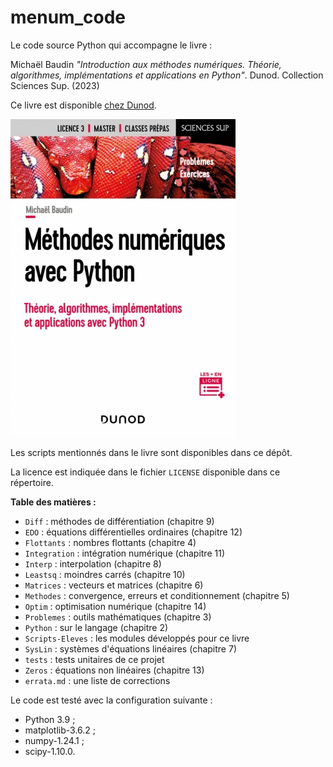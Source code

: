# menum_code
Le code source Python qui accompagne le livre :

Michaël Baudin _"Introduction aux méthodes numériques. Théorie, algorithmes, implémentations et applications en Python"_. Dunod. Collection Sciences Sup. (2023)

Ce livre est disponible [chez Dunod]( https://www.dunod.com/sciences-techniques/methodes-numeriques-avec-python-theorie-algorithmes-implementation-et).

![Livre Méthodes Numériques](Méthodes-Numériques-Baudin-Dunod-(2023).jpeg)

Les scripts mentionnés dans le livre sont disponibles dans ce dépôt. 

La licence est indiquée dans le fichier `LICENSE` disponible dans ce répertoire.

**Table des matières :**
- `Diff` : méthodes de différentiation (chapitre 9)
- `EDO` : équations différentielles ordinaires (chapitre 12)
- `Flottants` : nombres flottants (chapitre 4)
- `Integration` : intégration numérique (chapitre 11)
- `Interp` : interpolation (chapitre 8)
- `Leastsq` : moindres carrés (chapitre 10)
- `Matrices` : vecteurs et matrices (chapitre 6)
- `Methodes` : convergence, erreurs et conditionnement (chapitre 5)
- `Optim` : optimisation numérique (chapitre 14)
- `Problemes` : outils mathématiques (chapitre 3)
- `Python` : sur le langage (chapitre 2)
- `Scripts-Eleves` : les modules développés pour ce livre
- `SysLin` : systèmes d'équations linéaires (chapitre 7)
- `tests` : tests unitaires de ce projet
- `Zeros` : équations non linéaires (chapitre 13)
- `errata.md` : une liste de corrections

Le code est testé avec la configuration suivante : 
- Python 3.9 ;
- matplotlib-3.6.2 ;
- numpy-1.24.1 ;
- scipy-1.10.0.
